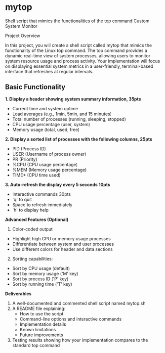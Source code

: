 # mytop
Shell script that mimics the functionalities of the top command
Custom System Monitor

Project Overview

In this project, you will create a shell script called mytop that mimics the functionality of the Linux top command. The top command provides a dynamic real-time view of system processes, allowing users to monitor system resource usage and process activity. Your implementation will focus on displaying essential system metrics in a user-friendly, terminal-based interface that refreshes at regular intervals.

## Basic Functionality

**1. Display a header showing system summary information,                                            35pts**
* Current time and system uptime
* Load averages (e.g., 1min, 5min, and 15 minutes)
* Total number of processes (running, sleeping, stopped)
* CPU usage percentage (user, system)
* Memory usage (total, used, free)
  
**2. Display a sorted list of processes with the following columns,                                   25pts**
* PID (Process ID)
* USER (Username of process owner)
* PR (Priority)
* %CPU (CPU usage percentage)
* %MEM (Memory usage percentage)
* TIME+ (CPU time used)

**3. Auto-refresh the display every 5 seconds                                                                    10pts**
* Interactive commands                                                                                              30pts
* 'q' to quit
* Space to refresh immediately
* 'h' to display help

**Advanced Features (Optional)**

1. Color-coded output
* Highlight high CPU or memory usage processes
* Differentiate between system and user processes
* Use different colors for header and data sections
  
2. Sorting capabilities:
* Sort by CPU usage (default)
* Sort by memory usage ('M' key)
* Sort by process ID ('P' key)
* Sort by running time ('T' key)
 

**Deliverables**

1. A well-documented and commented shell script named mytop.sh
2. A README file explaining:
    * How to use the script
    * Command-line options and interactive commands
    * Implementation details
    * Known limitations
    * Future improvements
3. Testing results showing how your implementation compares to the standard top command
